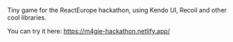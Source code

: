Tiny game for the ReactEurope hackathon, using Kendo UI, Recoil and other cool libraries.

You can try it here: https://m4gie-hackathon.netlify.app/
